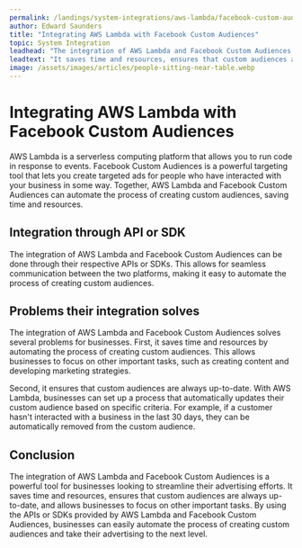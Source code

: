 ```yaml
---
permalink: /landings/system-integrations/aws-lambda/facebook-custom-audiences
author: Edward Saunders
title: "Integrating AWS Lambda with Facebook Custom Audiences"
topic: System Integration
leadhead: "The integration of AWS Lambda and Facebook Custom Audiences is a powerful tool for businesses looking to streamline their advertising efforts"
leadtext: "It saves time and resources, ensures that custom audiences are always up-to-date, and allows businesses to focus on other important tasks. By using the APIs or SDKs provided by AWS Lambda and Facebook Custom Audiences, businesses can easily automate the process of creating custom audiences and take their advertising to the next level."
image: /assets/images/articles/people-sitting-near-table.webp
---
```

<div class="arttext">	<h1>Integrating AWS Lambda with Facebook Custom Audiences</h1>
	<p>AWS Lambda is a serverless computing platform that allows you to run code in response to events. Facebook Custom Audiences is a powerful targeting tool that lets you create targeted ads for people who have interacted with your business in some way. Together, AWS Lambda and Facebook Custom Audiences can automate the process of creating custom audiences, saving time and resources.</p>
	<h2>Integration through API or SDK</h2>
	<p>The integration of AWS Lambda and Facebook Custom Audiences can be done through their respective APIs or SDKs. This allows for seamless communication between the two platforms, making it easy to automate the process of creating custom audiences.</p>
	<h2>Problems their integration solves</h2>
	<p>The integration of AWS Lambda and Facebook Custom Audiences solves several problems for businesses. First, it saves time and resources by automating the process of creating custom audiences. This allows businesses to focus on other important tasks, such as creating content and developing marketing strategies.</p>
	<p>Second, it ensures that custom audiences are always up-to-date. With AWS Lambda, businesses can set up a process that automatically updates their custom audience based on specific criteria. For example, if a customer hasn't interacted with a business in the last 30 days, they can be automatically removed from the custom audience.</p>
	<h2>Conclusion</h2>
	<p>The integration of AWS Lambda and Facebook Custom Audiences is a powerful tool for businesses looking to streamline their advertising efforts. It saves time and resources, ensures that custom audiences are always up-to-date, and allows businesses to focus on other important tasks. By using the APIs or SDKs provided by AWS Lambda and Facebook Custom Audiences, businesses can easily automate the process of creating custom audiences and take their advertising to the next level.</p>
</div>